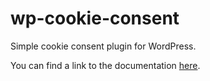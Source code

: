 # wp-cookie-consent
Simple cookie consent plugin for WordPress.

You can find a link to the documentation [here](https://github.com/smeechos/smeechos-wp-cookie-consent/wiki).
